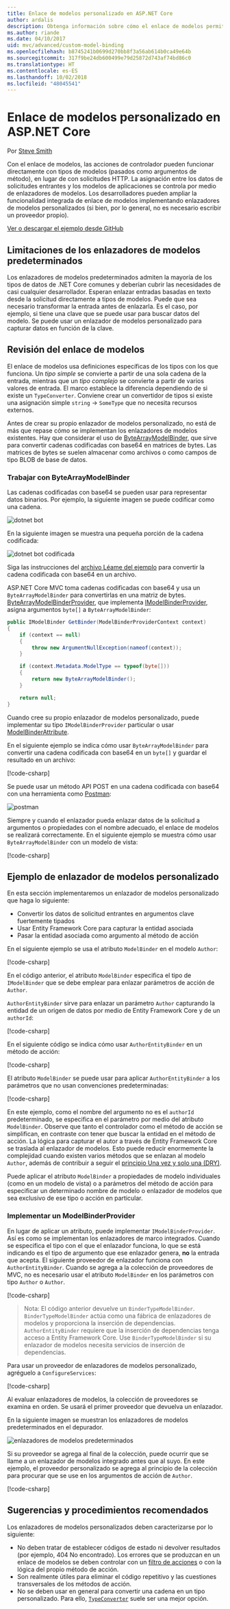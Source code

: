 ```yaml
---
title: Enlace de modelos personalizado en ASP.NET Core
author: ardalis
description: Obtenga información sobre cómo el enlace de modelos permite que las acciones de controlador funcionen directamente con tipos de modelos en ASP.NET Core.
ms.author: riande
ms.date: 04/10/2017
uid: mvc/advanced/custom-model-binding
ms.openlocfilehash: b8745241b0699d270bb8f3a56ab614b0ca49e64b
ms.sourcegitcommit: 317f9be24db600499e79d25872d743af74bd86c0
ms.translationtype: HT
ms.contentlocale: es-ES
ms.lasthandoff: 10/02/2018
ms.locfileid: "48045541"
---
```

# <a name="custom-model-binding-in-aspnet-core"></a>Enlace de modelos personalizado en ASP.NET Core

Por [Steve Smith](https://ardalis.com/)

Con el enlace de modelos, las acciones de controlador pueden funcionar directamente con tipos de modelos (pasados como argumentos de método), en lugar de con solicitudes HTTP. La asignación entre los datos de solicitudes entrantes y los modelos de aplicaciones se controla por medio de enlazadores de modelos. Los desarrolladores pueden ampliar la funcionalidad integrada de enlace de modelos implementando enlazadores de modelos personalizados (si bien, por lo general, no es necesario escribir un proveedor propio).

[Ver o descargar el ejemplo desde GitHub](https://github.com/aspnet/Docs/tree/master/aspnetcore/mvc/advanced/custom-model-binding/)

## <a name="default-model-binder-limitations"></a>Limitaciones de los enlazadores de modelos predeterminados

Los enlazadores de modelos predeterminados admiten la mayoría de los tipos de datos de .NET Core comunes y deberían cubrir las necesidades de casi cualquier desarrollador. Esperan enlazar entradas basadas en texto desde la solicitud directamente a tipos de modelos. Puede que sea necesario transformar la entrada antes de enlazarla. Es el caso, por ejemplo, si tiene una clave que se puede usar para buscar datos del modelo. Se puede usar un enlazador de modelos personalizado para capturar datos en función de la clave.

## <a name="model-binding-review"></a>Revisión del enlace de modelos

El enlace de modelos usa definiciones específicas de los tipos con los que funciona. Un *tipo simple* se convierte a partir de una sola cadena de la entrada, mientras que un *tipo complejo* se convierte a partir de varios valores de entrada. El marco establece la diferencia dependiendo de si existe un `TypeConverter`. Conviene crear un convertidor de tipos si existe una asignación simple `string` -> `SomeType` que no necesita recursos externos.

Antes de crear su propio enlazador de modelos personalizado, no está de más que repase cómo se implementan los enlazadores de modelos existentes. Hay que considerar el uso de [ByteArrayModelBinder](/dotnet/api/microsoft.aspnetcore.mvc.modelbinding.binders.bytearraymodelbinder), que sirve para convertir cadenas codificadas con base64 en matrices de bytes. Las matrices de bytes se suelen almacenar como archivos o como campos de tipo BLOB de base de datos.

### <a name="working-with-the-bytearraymodelbinder"></a>Trabajar con ByteArrayModelBinder

Las cadenas codificadas con base64 se pueden usar para representar datos binarios. Por ejemplo, la siguiente imagen se puede codificar como una cadena.

![dotnet bot](custom-model-binding/images/bot.png "dotnet bot")

En la siguiente imagen se muestra una pequeña porción de la cadena codificada:

![dotnet bot codificada](custom-model-binding/images/encoded-bot.png "dotnet bot codificada")

Siga las instrucciones del [archivo Léame del ejemplo](https://github.com/aspnet/Docs/blob/master/aspnetcore/mvc/advanced/custom-model-binding/sample/CustomModelBindingSample/README.md) para convertir la cadena codificada con base64 en un archivo.

ASP.NET Core MVC toma cadenas codificadas con base64 y usa un `ByteArrayModelBinder` para convertirlas en una matriz de bytes. [ByteArrayModelBinderProvider](/dotnet/api/microsoft.aspnetcore.mvc.modelbinding.binders.bytearraymodelbinderprovider), que implementa [IModelBinderProvider](/dotnet/api/microsoft.aspnetcore.mvc.modelbinding.imodelbinderprovider), asigna argumentos `byte[]` a `ByteArrayModelBinder`:

```csharp
public IModelBinder GetBinder(ModelBinderProviderContext context)
{
    if (context == null)
    {
        throw new ArgumentNullException(nameof(context));
    }

    if (context.Metadata.ModelType == typeof(byte[]))
    {
        return new ByteArrayModelBinder();
    }

    return null;
}
```

Cuando cree su propio enlazador de modelos personalizado, puede implementar su tipo `IModelBinderProvider` particular o usar [ModelBinderAttribute](/dotnet/api/microsoft.aspnetcore.mvc.modelbinderattribute).

En el siguiente ejemplo se indica cómo usar `ByteArrayModelBinder` para convertir una cadena codificada con base64 en un `byte[]` y guardar el resultado en un archivo:

[!code-csharp[](custom-model-binding/sample/CustomModelBindingSample/Controllers/ImageController.cs?name=post1&highlight=3)]

Se puede usar un método API POST en una cadena codificada con base64 con una herramienta como [Postman](https://www.getpostman.com/):

![postman](custom-model-binding/images/postman.png "postman")

Siempre y cuando el enlazador pueda enlazar datos de la solicitud a argumentos o propiedades con el nombre adecuado, el enlace de modelos se realizará correctamente. En el siguiente ejemplo se muestra cómo usar `ByteArrayModelBinder` con un modelo de vista:

[!code-csharp[](custom-model-binding/sample/CustomModelBindingSample/Controllers/ImageController.cs?name=post2&highlight=2)]

## <a name="custom-model-binder-sample"></a>Ejemplo de enlazador de modelos personalizado

En esta sección implementaremos un enlazador de modelos personalizado que haga lo siguiente:

- Convertir los datos de solicitud entrantes en argumentos clave fuertemente tipados
- Usar Entity Framework Core para capturar la entidad asociada
- Pasar la entidad asociada como argumento al método de acción

En el siguiente ejemplo se usa el atributo `ModelBinder` en el modelo `Author`:

[!code-csharp[](custom-model-binding/sample/CustomModelBindingSample/Data/Author.cs?highlight=10)]

En el código anterior, el atributo `ModelBinder` especifica el tipo de `IModelBinder` que se debe emplear para enlazar parámetros de acción de `Author`. 

`AuthorEntityBinder` sirve para enlazar un parámetro `Author` capturando la entidad de un origen de datos por medio de Entity Framework Core y de un `authorId`:

[!code-csharp[](custom-model-binding/sample/CustomModelBindingSample/Binders/AuthorEntityBinder.cs?name=demo)]

En el siguiente código se indica cómo usar `AuthorEntityBinder` en un método de acción:

[!code-csharp[](custom-model-binding/sample/CustomModelBindingSample/Controllers/BoundAuthorsController.cs?name=demo2&highlight=2)]

El atributo `ModelBinder` se puede usar para aplicar `AuthorEntityBinder` a los parámetros que no usan convenciones predeterminadas:

[!code-csharp[](custom-model-binding/sample/CustomModelBindingSample/Controllers/BoundAuthorsController.cs?name=demo1&highlight=2)]

En este ejemplo, como el nombre del argumento no es el `authorId` predeterminado, se especifica en el parámetro por medio del atributo `ModelBinder`. Observe que tanto el controlador como el método de acción se simplifican, en contraste con tener que buscar la entidad en el método de acción. La lógica para capturar el autor a través de Entity Framework Core se traslada al enlazador de modelos. Esto puede reducir enormemente la complejidad cuando existen varios métodos que se enlazan al modelo `Author`, además de contribuir a seguir el [principio Una vez y solo una (DRY)](http://deviq.com/don-t-repeat-yourself/).

Puede aplicar el atributo `ModelBinder` a propiedades de modelo individuales (como en un modelo de vista) o a parámetros del método de acción para especificar un determinado nombre de modelo o enlazador de modelos que sea exclusivo de ese tipo o acción en particular.

### <a name="implementing-a-modelbinderprovider"></a>Implementar un ModelBinderProvider

En lugar de aplicar un atributo, puede implementar `IModelBinderProvider`. Así es como se implementan los enlazadores de marco integrados. Cuando se especifica el tipo con el que el enlazador funciona, lo que se está indicando es el tipo de argumento que ese enlazador genera, **no** la entrada que acepta. El siguiente proveedor de enlazador funciona con `AuthorEntityBinder`. Cuando se agrega a la colección de proveedores de MVC, no es necesario usar el atributo `ModelBinder` en los parámetros con tipo `Author` o `Author`.

[!code-csharp[](custom-model-binding/sample/CustomModelBindingSample/Binders/AuthorEntityBinderProvider.cs?highlight=17-20)]

> Nota: El código anterior devuelve un `BinderTypeModelBinder`. `BinderTypeModelBinder` actúa como una fábrica de enlazadores de modelos y proporciona la inserción de dependencias. `AuthorEntityBinder` requiere que la inserción de dependencias tenga acceso a Entity Framework Core. Use `BinderTypeModelBinder` si su enlazador de modelos necesita servicios de inserción de dependencias.

Para usar un proveedor de enlazadores de modelos personalizado, agréguelo a `ConfigureServices`:

[!code-csharp[](custom-model-binding/sample/CustomModelBindingSample/Startup.cs?name=callout&highlight=5-9)]

Al evaluar enlazadores de modelos, la colección de proveedores se examina en orden. Se usará el primer proveedor que devuelva un enlazador.

En la siguiente imagen se muestran los enlazadores de modelos predeterminados en el depurador.

![enlazadores de modelos predeterminados](custom-model-binding/images/default-model-binders.png "enlazadores de modelos predeterminados")

Si su proveedor se agrega al final de la colección, puede ocurrir que se llame a un enlazador de modelos integrado antes que al suyo. En este ejemplo, el proveedor personalizado se agrega al principio de la colección para procurar que se use en los argumentos de acción de `Author`.

[!code-csharp[](custom-model-binding/sample/CustomModelBindingSample/Startup.cs?name=callout&highlight=5-9)]

## <a name="recommendations-and-best-practices"></a>Sugerencias y procedimientos recomendados

Los enlazadores de modelos personalizados deben caracterizarse por lo siguiente:
- No deben tratar de establecer códigos de estado ni devolver resultados (por ejemplo, 404 No encontrado). Los errores que se produzcan en un enlace de modelos se deben controlar con un [filtro de acciones](xref:mvc/controllers/filters) o con la lógica del propio método de acción.
- Son realmente útiles para eliminar el código repetitivo y las cuestiones transversales de los métodos de acción.
- No se deben usar en general para convertir una cadena en un tipo personalizado. Para ello, [`TypeConverter`](/dotnet/api/system.componentmodel.typeconverter) suele ser una mejor opción.
